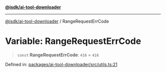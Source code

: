 [**@isdk/ai-tool-downloader**](../README.md)

***

[@isdk/ai-tool-downloader](../globals.md) / RangeRequestErrCode

# Variable: RangeRequestErrCode

> `const` **RangeRequestErrCode**: `416` = `416`

Defined in: [packages/ai-tool-downloader/src/utils.ts:21](https://github.com/isdk/ai-tool-download.js/blob/7a4c0812ca18d551acb75853ed2757a99829977f/src/utils.ts#L21)
